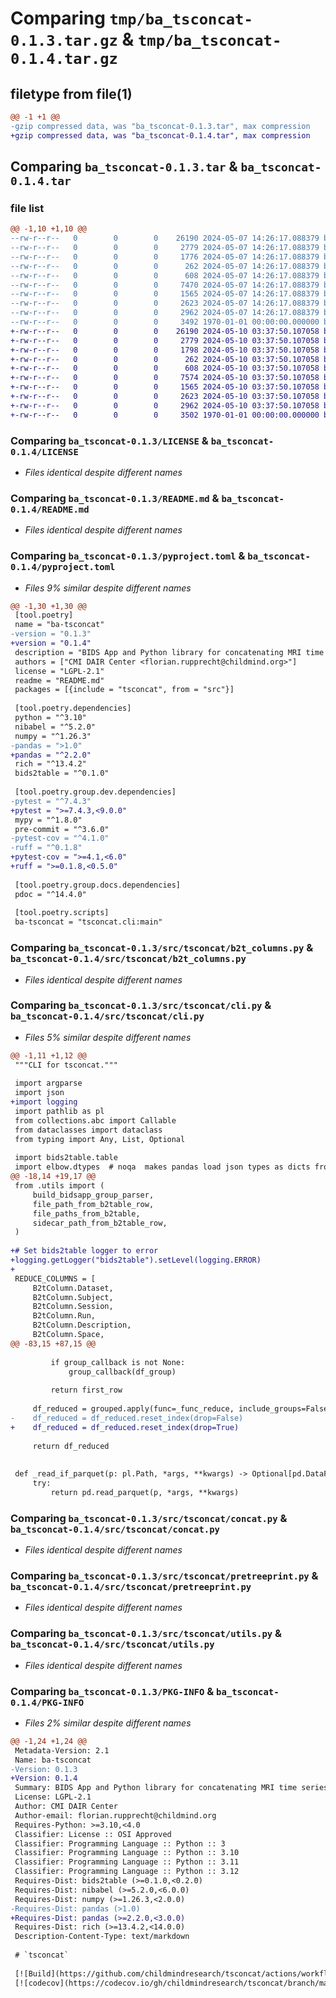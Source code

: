 # Comparing `tmp/ba_tsconcat-0.1.3.tar.gz` & `tmp/ba_tsconcat-0.1.4.tar.gz`

## filetype from file(1)

```diff
@@ -1 +1 @@
-gzip compressed data, was "ba_tsconcat-0.1.3.tar", max compression
+gzip compressed data, was "ba_tsconcat-0.1.4.tar", max compression
```

## Comparing `ba_tsconcat-0.1.3.tar` & `ba_tsconcat-0.1.4.tar`

### file list

```diff
@@ -1,10 +1,10 @@
--rw-r--r--   0        0        0    26190 2024-05-07 14:26:17.088379 ba_tsconcat-0.1.3/LICENSE
--rw-r--r--   0        0        0     2779 2024-05-07 14:26:17.088379 ba_tsconcat-0.1.3/README.md
--rw-r--r--   0        0        0     1776 2024-05-07 14:26:17.088379 ba_tsconcat-0.1.3/pyproject.toml
--rw-r--r--   0        0        0      262 2024-05-07 14:26:17.088379 ba_tsconcat-0.1.3/src/tsconcat/__init__.py
--rw-r--r--   0        0        0      608 2024-05-07 14:26:17.088379 ba_tsconcat-0.1.3/src/tsconcat/b2t_columns.py
--rw-r--r--   0        0        0     7470 2024-05-07 14:26:17.088379 ba_tsconcat-0.1.3/src/tsconcat/cli.py
--rw-r--r--   0        0        0     1565 2024-05-07 14:26:17.088379 ba_tsconcat-0.1.3/src/tsconcat/concat.py
--rw-r--r--   0        0        0     2623 2024-05-07 14:26:17.088379 ba_tsconcat-0.1.3/src/tsconcat/pretreeprint.py
--rw-r--r--   0        0        0     2962 2024-05-07 14:26:17.088379 ba_tsconcat-0.1.3/src/tsconcat/utils.py
--rw-r--r--   0        0        0     3492 1970-01-01 00:00:00.000000 ba_tsconcat-0.1.3/PKG-INFO
+-rw-r--r--   0        0        0    26190 2024-05-10 03:37:50.107058 ba_tsconcat-0.1.4/LICENSE
+-rw-r--r--   0        0        0     2779 2024-05-10 03:37:50.107058 ba_tsconcat-0.1.4/README.md
+-rw-r--r--   0        0        0     1798 2024-05-10 03:37:50.107058 ba_tsconcat-0.1.4/pyproject.toml
+-rw-r--r--   0        0        0      262 2024-05-10 03:37:50.107058 ba_tsconcat-0.1.4/src/tsconcat/__init__.py
+-rw-r--r--   0        0        0      608 2024-05-10 03:37:50.107058 ba_tsconcat-0.1.4/src/tsconcat/b2t_columns.py
+-rw-r--r--   0        0        0     7574 2024-05-10 03:37:50.107058 ba_tsconcat-0.1.4/src/tsconcat/cli.py
+-rw-r--r--   0        0        0     1565 2024-05-10 03:37:50.107058 ba_tsconcat-0.1.4/src/tsconcat/concat.py
+-rw-r--r--   0        0        0     2623 2024-05-10 03:37:50.107058 ba_tsconcat-0.1.4/src/tsconcat/pretreeprint.py
+-rw-r--r--   0        0        0     2962 2024-05-10 03:37:50.107058 ba_tsconcat-0.1.4/src/tsconcat/utils.py
+-rw-r--r--   0        0        0     3502 1970-01-01 00:00:00.000000 ba_tsconcat-0.1.4/PKG-INFO
```

### Comparing `ba_tsconcat-0.1.3/LICENSE` & `ba_tsconcat-0.1.4/LICENSE`

 * *Files identical despite different names*

### Comparing `ba_tsconcat-0.1.3/README.md` & `ba_tsconcat-0.1.4/README.md`

 * *Files identical despite different names*

### Comparing `ba_tsconcat-0.1.3/pyproject.toml` & `ba_tsconcat-0.1.4/pyproject.toml`

 * *Files 9% similar despite different names*

```diff
@@ -1,30 +1,30 @@
 [tool.poetry]
 name = "ba-tsconcat"
-version = "0.1.3"
+version = "0.1.4"
 description = "BIDS App and Python library for concatenating MRI time series."
 authors = ["CMI DAIR Center <florian.rupprecht@childmind.org>"]
 license = "LGPL-2.1"
 readme = "README.md"
 packages = [{include = "tsconcat", from = "src"}]
 
 [tool.poetry.dependencies]
 python = "^3.10"
 nibabel = "^5.2.0"
 numpy = "^1.26.3"
-pandas = ">1.0"
+pandas = "^2.2.0"
 rich = "^13.4.2"
 bids2table = "^0.1.0"
 
 [tool.poetry.group.dev.dependencies]
-pytest = "^7.4.3"
+pytest = ">=7.4.3,<9.0.0"
 mypy = "^1.8.0"
 pre-commit = "^3.6.0"
-pytest-cov = "^4.1.0"
-ruff = "^0.1.8"
+pytest-cov = ">=4.1,<6.0"
+ruff = ">=0.1.8,<0.5.0"
 
 [tool.poetry.group.docs.dependencies]
 pdoc = "^14.4.0"
 
 [tool.poetry.scripts]
 ba-tsconcat = "tsconcat.cli:main"
```

### Comparing `ba_tsconcat-0.1.3/src/tsconcat/b2t_columns.py` & `ba_tsconcat-0.1.4/src/tsconcat/b2t_columns.py`

 * *Files identical despite different names*

### Comparing `ba_tsconcat-0.1.3/src/tsconcat/cli.py` & `ba_tsconcat-0.1.4/src/tsconcat/cli.py`

 * *Files 5% similar despite different names*

```diff
@@ -1,11 +1,12 @@
 """CLI for tsconcat."""
 
 import argparse
 import json
+import logging
 import pathlib as pl
 from collections.abc import Callable
 from dataclasses import dataclass
 from typing import Any, List, Optional
 
 import bids2table.table
 import elbow.dtypes  # noqa  makes pandas load json types as dicts from parquet
@@ -18,14 +19,17 @@
 from .utils import (
     build_bidsapp_group_parser,
     file_path_from_b2table_row,
     file_paths_from_b2table,
     sidecar_path_from_b2table_row,
 )
 
+# Set bids2table logger to error
+logging.getLogger("bids2table").setLevel(logging.ERROR)
+
 REDUCE_COLUMNS = [
     B2tColumn.Dataset,
     B2tColumn.Subject,
     B2tColumn.Session,
     B2tColumn.Run,
     B2tColumn.Description,
     B2tColumn.Space,
@@ -83,15 +87,15 @@
 
         if group_callback is not None:
             group_callback(df_group)
 
         return first_row
 
     df_reduced = grouped.apply(func=_func_reduce, include_groups=False)
-    df_reduced = df_reduced.reset_index(drop=False)
+    df_reduced = df_reduced.reset_index(drop=True)
 
     return df_reduced
 
 
 def _read_if_parquet(p: pl.Path, *args, **kwargs) -> Optional[pd.DataFrame]:  # noqa
     try:
         return pd.read_parquet(p, *args, **kwargs)
```

### Comparing `ba_tsconcat-0.1.3/src/tsconcat/concat.py` & `ba_tsconcat-0.1.4/src/tsconcat/concat.py`

 * *Files identical despite different names*

### Comparing `ba_tsconcat-0.1.3/src/tsconcat/pretreeprint.py` & `ba_tsconcat-0.1.4/src/tsconcat/pretreeprint.py`

 * *Files identical despite different names*

### Comparing `ba_tsconcat-0.1.3/src/tsconcat/utils.py` & `ba_tsconcat-0.1.4/src/tsconcat/utils.py`

 * *Files identical despite different names*

### Comparing `ba_tsconcat-0.1.3/PKG-INFO` & `ba_tsconcat-0.1.4/PKG-INFO`

 * *Files 2% similar despite different names*

```diff
@@ -1,24 +1,24 @@
 Metadata-Version: 2.1
 Name: ba-tsconcat
-Version: 0.1.3
+Version: 0.1.4
 Summary: BIDS App and Python library for concatenating MRI time series.
 License: LGPL-2.1
 Author: CMI DAIR Center
 Author-email: florian.rupprecht@childmind.org
 Requires-Python: >=3.10,<4.0
 Classifier: License :: OSI Approved
 Classifier: Programming Language :: Python :: 3
 Classifier: Programming Language :: Python :: 3.10
 Classifier: Programming Language :: Python :: 3.11
 Classifier: Programming Language :: Python :: 3.12
 Requires-Dist: bids2table (>=0.1.0,<0.2.0)
 Requires-Dist: nibabel (>=5.2.0,<6.0.0)
 Requires-Dist: numpy (>=1.26.3,<2.0.0)
-Requires-Dist: pandas (>1.0)
+Requires-Dist: pandas (>=2.2.0,<3.0.0)
 Requires-Dist: rich (>=13.4.2,<14.0.0)
 Description-Content-Type: text/markdown
 
 # `tsconcat`
 
 [![Build](https://github.com/childmindresearch/tsconcat/actions/workflows/test.yaml/badge.svg?branch=main)](https://github.com/childmindresearch/tsconcat/actions/workflows/test.yaml?query=branch%3Amain)
 [![codecov](https://codecov.io/gh/childmindresearch/tsconcat/branch/main/graph/badge.svg?token=22HWWFWPW5)](https://codecov.io/gh/childmindresearch/tsconcat)
```

